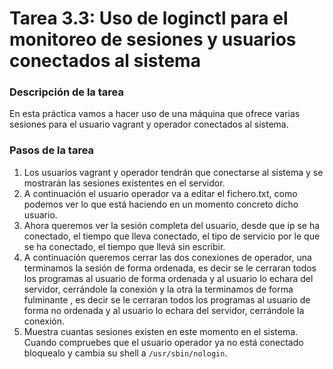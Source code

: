 # **Tarea 3.3: Uso de loginctl para el monitoreo de sesiones y usuarios conectados al sistema**

### **Descripción de la tarea**

En esta práctica vamos a hacer uso de una máquina que ofrece varias sesiones para el usuario vagrant y operador conectados al sistema. 

### **Pasos de la tarea**
1. Los usuarios vagrant y operador tendrán que conectarse al sistema y se mostrarán las sesiones existentes en el servidor.
2. A continuación el usuario operador va a editar el fichero.txt, como podemos ver lo que está haciendo en un momento concreto dicho usuario.
3. Ahora queremos ver la sesión completa del usuario, desde que ip se ha conectado, el tiempo que lleva conectado, el tipo de servicio por le que se ha conectado, el tiempo que llevá sin escribir.
4. A continuación queremos cerrar las dos conexiones de operador, una terminamos la sesión de forma ordenada, es decir se le cerraran todos los programas al usuario de forma ordenada y al usuario lo echara del servidor, cerrándole la conexión y la otra la terminamos de forma fulminante , es decir se le cerraran todos los programas al usuario de forma no ordenada y al usuario lo echara del servidor, cerrándole la conexión.
5. Muestra cuantas sesiones existen en este momento en el sistema. Cuando compruebes que el usuario operador ya no está conectado bloquealo y cambia su shell a `/usr/sbin/nologin`.